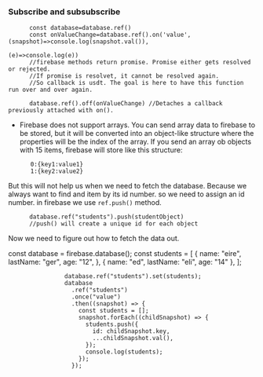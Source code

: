 ### Subscribe and subsubscribe

          const database=database.ref()
          const onValueChange=database.ref().on('value',(snapshot)=>console.log(snapshot.val()),
                                                        (e)=>console.log(e))
          //firebase methods return promise. Promise either gets resolved or rejected.
          //If promise is resolvet, it cannot be resolved again. 
          //So callback is usdt. The goal is here to have this function run over and over again.

          database.ref().off(onValueChange) //Detaches a callback previously attached with on().
          
 - Firebase does not support arrays. You can send array data to firebase to be stored, but it will be converted into an object-like structure where the properties will be the index of the array. If you send an array ob objects with 15 items, firebase will store like this structure:
          
          0:{key1:value1}
          1:{key2:value2}
          
  But this will not help us when we need to fetch the database. Because we always want to find and item by its id number. so we need to assign an id number. in firebase we use `ref.push()` method.
  
          database.ref("students").push(studentObject)
          //push() will create a unique id for each object
          
 Now we need to figure out how to fetch the data out.
 
 
 const database = firebase.database();
const students = [
  {
    name: "eire",
    lastName: "ger",
    age: "12",
  },
  { name: "ed", lastName: "eli", age: "14" },
];

                    database.ref("students").set(students);
                    database
                      .ref("students")
                      .once("value")
                      .then((snapshot) => {
                        const students = [];
                        snapshot.forEach((childSnapshot) => {
                          students.push({
                            id: childSnapshot.key,
                            ...childSnapshot.val(),
                          });
                          console.log(students);
                        });
                      });

          
       
          
